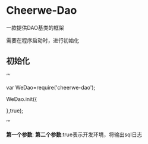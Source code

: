 # Cheerwe-Dao

一款提供DAO基类的框架

需要在程序启动时，进行初始化


## 初始化
‘’‘

var WeDao=require('cheerwe-dao');

WeDao.init({

},true);


’‘’


**第一个参数**:
**第二个参数**:true表示开发环境，将输出sql日志
